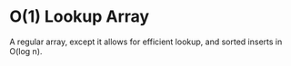 # O(1) Lookup Array

A regular array, except it allows for efficient lookup, and sorted inserts in O(log n).
